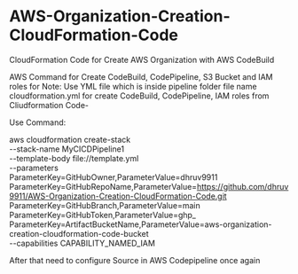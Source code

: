 # AWS-Organization-Creation-CloudFormation-Code
CloudFormation Code for Create AWS Organization with AWS CodeBuild



AWS Command for Create CodeBuild, CodePipeline, S3 Bucket and IAM roles for 
Note: Use YML file which is inside pipeline folder file name cloudformation.yml for create CodeBuild, CodePipeline, IAM roles from Cliudformation Code-

Use Command:



aws cloudformation create-stack \
  --stack-name MyCICDPipeline1 \
  --template-body file://template.yml \
  --parameters \
      ParameterKey=GitHubOwner,ParameterValue=dhruv9911 \
      ParameterKey=GitHubRepoName,ParameterValue=https://github.com/dhruv9911/AWS-Organization-Creation-CloudFormation-Code.git \
      ParameterKey=GitHubBranch,ParameterValue=main \
      ParameterKey=GitHubToken,ParameterValue=ghp_ \
      ParameterKey=ArtifactBucketName,ParameterValue=aws-organization-creation-cloudformation-code-bucket \
  --capabilities CAPABILITY_NAMED_IAM



After that need to configure Source in AWS Codepipeline once again
